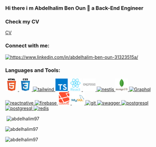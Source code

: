 ### Hi there i m Abdelhalim Ben Oun 👋 a Back-End Engineer
<h3 align="left">Check my CV</h3>
<p align="left">
<a href="https://flowcv.com/resume/j9s08w0ruo" target="blank">CV</a>
</p>



<h3 align="left">Connect with me:</h3>
<p align="left">
<a href="https://linkedin.com/in/abdelhalim-ben-oun-31323515a/" target="blank"><img align="center" src="https://raw.githubusercontent.com/rahuldkjain/github-profile-readme-generator/master/src/images/icons/Social/linked-in-alt.svg" alt="https://www.linkedin.com/in/abdelhalim-ben-oun-31323515a/" height="30" width="40" /></a>
</p>

<h3 align="left">Languages and Tools:</h3>
<p align="left">
 <a href="https://www.w3.org/html/" target="_blank" rel="noreferrer"> <img src="https://raw.githubusercontent.com/devicons/devicon/master/icons/html5/html5-original-wordmark.svg" alt="html5" width="40" height="40"/> </a> 
 <a href="https://www.w3schools.com/css/" target="_blank" rel="noreferrer"> <img src="https://raw.githubusercontent.com/devicons/devicon/master/icons/css3/css3-original-wordmark.svg" alt="css3" width="40" height="40"/> </a> 
 <a href="https://tailwindcss.com/" target="_blank" rel="noreferrer"> <img src="https://www.vectorlogo.zone/logos/tailwindcss/tailwindcss-icon.svg" alt="tailwind" width="40" height="40"/> </a> 
<a href="https://www.typescriptlang.org/" target="_blank" rel="noreferrer"> <img src="https://raw.githubusercontent.com/devicons/devicon/master/icons/typescript/typescript-original.svg" alt="typescript" width="40" height="40"/> </a>
 <a href="https://reactjs.org/" target="_blank" rel="noreferrer"> <img src="https://raw.githubusercontent.com/devicons/devicon/master/icons/react/react-original-wordmark.svg" alt="react" width="40" height="40"/> </a>
 <a href="https://expressjs.com" target="_blank" rel="noreferrer"> <img src="https://raw.githubusercontent.com/devicons/devicon/master/icons/express/express-original-wordmark.svg" alt="express" width="40" height="40"/> </a>
 <a href="https://nestjs.com/" target="_blank" rel="noreferrer"> <img src="https://d33wubrfki0l68.cloudfront.net/e937e774cbbe23635999615ad5d7732decad182a/26072/logo-small.ede75a6b.svg" alt="nestjs" width="40" height="40"/> </a>
 <a href="https://www.mongodb.com/" target="_blank" rel="noreferrer"> <img src="https://raw.githubusercontent.com/devicons/devicon/master/icons/mongodb/mongodb-original-wordmark.svg" alt="mongodb" width="40" height="40"/> </a>
  <a href="https://graphql.org/" target="_blank" rel="noreferrer"> <img src="https://graphql.org/img/logo.svg" alt="Graphql" width="40" height="40"/> </a>
 <a href="https://reactnative.dev/" target="_blank" rel="noreferrer"> <img src="https://reactnative.dev/img/header_logo.svg" alt="reactnative" width="40" height="40"/> </a>
  <a href="https://firebase.google.com/" target="_blank" rel="noreferrer"> <img src="https://www.vectorlogo.zone/logos/firebase/firebase-icon.svg" alt="firebase" width="40" height="40"/> </a>
 <a href="https://laravel.com/" target="_blank" rel="noreferrer"> <img src="https://raw.githubusercontent.com/devicons/devicon/master/icons/laravel/laravel-plain-wordmark.svg" alt="laravel" width="40" height="40"/> </a>
 <a href="https://www.mysql.com/" target="_blank" rel="noreferrer"> <img src="https://raw.githubusercontent.com/devicons/devicon/master/icons/mysql/mysql-original-wordmark.svg" alt="mysql" width="40" height="40"/> </a>
  <a href="https://git-scm.com/" target="_blank" rel="noreferrer"> <img src="https://www.vectorlogo.zone/logos/git-scm/git-scm-icon.svg" alt="git" width="40" height="40"/> </a>
  <a href="https://swagger.io/" target="_blank" rel="noreferrer"> <img src="https://upload.wikimedia.org/wikipedia/commons/a/ab/Swagger-logo.png" alt="swagger" width="40" height="40"/> </a>
 <a href="https://www.postgresql.org/" target="_blank" rel="noreferrer"> <img src="https://www.postgresql.org/media/img/about/press/elephant.png" alt="postgresql" width="40" height="40"/> </a>
  <a href="https://socket.io/" target="_blank" rel="noreferrer"> <img src="https://socket.io/images/logo.svg" alt="postgresql" width="40" height="40"/> </a>
   <a href="https://redis.io/" target="_blank" rel="noreferrer"> <img src="https://www.stackery.io/assets/images/posts/redis-cache-cluster-support/featured.svg" alt="redis" width="40" height="40"/> </a>

  <br>
<p>&nbsp;<img align="center" src="https://github-readme-stats.vercel.app/api?username=abdelhalim97&show_icons=true&theme=dark&locale=en" alt="abdelhalim97" /></p>
<p><img align="center" src="https://github-readme-streak-stats.herokuapp.com/?user=abdelhalim97&theme=dark" alt="abdelhalim97" /></p>
<p><img align="center" src="https://github-readme-stats.vercel.app/api/top-langs?username=abdelhalim97&show_icons=true&theme=dark&locale=en&layout=compact" alt="abdelhalim97" /></p>



